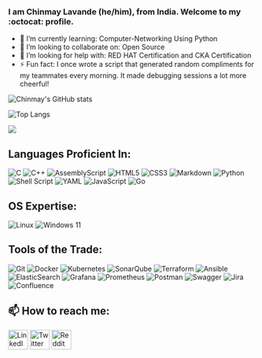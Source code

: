 ### I am Chinmay Lavande (he/him), from India. Welcome to my :octocat: profile.

- 🌱 I’m currently learning: Computer-Networking Using Python
- 👯 I’m looking to collaborate on: Open Source
- 🤔 I’m looking for help with: RED HAT Certification and CKA Certification
- ⚡ Fun fact: I once wrote a script that generated random compliments for my teammates every morning. It made debugging sessions a lot more cheerful!


![Chinmay's GitHub stats](https://github-readme-stats.vercel.app/api?username=chinu042&show_icons=true&theme=merko)

![Top Langs](https://github-readme-stats.vercel.app/api/top-langs/?username=chinu042&layout=compact)


![](https://komarev.com/ghpvc/?username=chinu042&abbreviated=true)




## Languages Proficient In:

![C](https://img.shields.io/badge/c-%2300599C.svg?style=for-the-badge&logo=c&logoColor=white) ![C++](https://img.shields.io/badge/c++-%2300599C.svg?style=for-the-badge&logo=c%2B%2B&logoColor=white) ![AssemblyScript](https://img.shields.io/badge/assembly%20script-%23000000.svg?style=for-the-badge&logo=assemblyscript&logoColor=white) ![HTML5](https://img.shields.io/badge/html5-%23E34F26.svg?style=for-the-badge&logo=html5&logoColor=white) ![CSS3](https://img.shields.io/badge/css3-%231572B6.svg?style=for-the-badge&logo=css3&logoColor=white) ![Markdown](https://img.shields.io/badge/markdown-%23000000.svg?style=for-the-badge&logo=markdown&logoColor=white) ![Python](https://img.shields.io/badge/python-3670A0?style=for-the-badge&logo=python&logoColor=ffdd54) ![Shell Script](https://img.shields.io/badge/shell_script-%23121011.svg?style=for-the-badge&logo=gnu-bash&logoColor=white) ![YAML](https://img.shields.io/badge/yaml-%23ffffff.svg?style=for-the-badge&logo=yaml&logoColor=151515) ![JavaScript](https://img.shields.io/badge/javascript-%23323330.svg?style=for-the-badge&logo=javascript&logoColor=%23F7DF1E) 	![Go](https://img.shields.io/badge/go-%2300ADD8.svg?style=for-the-badge&logo=go&logoColor=white)

## OS Expertise:

![Linux](https://img.shields.io/badge/Linux-FCC624?style=for-the-badge&logo=linux&logoColor=black) ![Windows 11](https://img.shields.io/badge/Windows%2011-%230079d5.svg?style=for-the-badge&logo=Windows%2011&logoColor=white)

## Tools of the Trade:

![Git](https://img.shields.io/badge/git-%23F05033.svg?style=for-the-badge&logo=git&logoColor=white) ![Docker](https://img.shields.io/badge/docker-%230db7ed.svg?style=for-the-badge&logo=docker&logoColor=white) ![Kubernetes](https://img.shields.io/badge/kubernetes-%23326ce5.svg?style=for-the-badge&logo=kubernetes&logoColor=white) ![SonarQube](https://img.shields.io/badge/SonarQube-black?style=for-the-badge&logo=sonarqube&logoColor=4E9BCD) ![Terraform](https://img.shields.io/badge/terraform-%235835CC.svg?style=for-the-badge&logo=terraform&logoColor=white) ![Ansible](https://img.shields.io/badge/ansible-%231A1918.svg?style=for-the-badge&logo=ansible&logoColor=white) ![ElasticSearch](https://img.shields.io/badge/-ElasticSearch-005571?style=for-the-badge&logo=elasticsearch) ![Grafana](https://img.shields.io/badge/grafana-%23F46800.svg?style=for-the-badge&logo=grafana&logoColor=white) ![Prometheus](https://img.shields.io/badge/Prometheus-E6522C?style=for-the-badge&logo=Prometheus&logoColor=white) ![Postman](https://img.shields.io/badge/Postman-FF6C37?style=for-the-badge&logo=postman&logoColor=white) ![Swagger](https://img.shields.io/badge/-Swagger-%23Clojure?style=for-the-badge&logo=swagger&logoColor=white) ![Jira](https://img.shields.io/badge/jira-%230A0FFF.svg?style=for-the-badge&logo=jira&logoColor=white) ![Confluence](https://img.shields.io/badge/confluence-%23172BF4.svg?style=for-the-badge&logo=confluence&logoColor=white)

## 📫 How to reach me:

<a href="https://www.linkedin.com/in/chinmay-lavande-9a9a131a5/"><img src="https://cdn.jsdelivr.net/gh/dmhendricks/signature-social-icons/icons/round-flat-filled/50px/linkedin.png" alt="LinkedIn" title="LinkedIn" width="40" height="40" /></a>
<a href="https://twitter.com/Chinmay_042"><img src="https://cdn.jsdelivr.net/gh/dmhendricks/signature-social-icons/icons/round-flat-filled/50px/twitter.png" alt="Twitter" title="Twitter" width="40" height="40" /></a>
<a href="https://www.reddit.com/user/cprogtist/"><img src="https://cdn.jsdelivr.net/gh/dmhendricks/signature-social-icons/icons/round-flat-filled/50px/reddit.png" alt="Reddit" title="Reddit" width="40" height="40" /></a>

